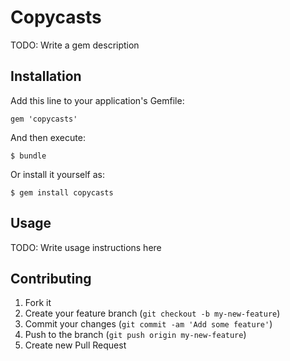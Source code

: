 # Copycasts

TODO: Write a gem description

## Installation

Add this line to your application's Gemfile:

    gem 'copycasts'

And then execute:

    $ bundle

Or install it yourself as:

    $ gem install copycasts

## Usage

TODO: Write usage instructions here

## Contributing

1. Fork it
2. Create your feature branch (`git checkout -b my-new-feature`)
3. Commit your changes (`git commit -am 'Add some feature'`)
4. Push to the branch (`git push origin my-new-feature`)
5. Create new Pull Request
